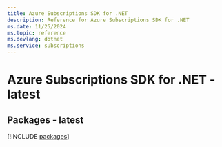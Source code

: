 ```yaml
---
title: Azure Subscriptions SDK for .NET
description: Reference for Azure Subscriptions SDK for .NET
ms.date: 11/25/2024
ms.topic: reference
ms.devlang: dotnet
ms.service: subscriptions
---
```

# Azure Subscriptions SDK for .NET - latest
## Packages - latest
[!INCLUDE [packages](subscriptions-index.md)]